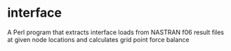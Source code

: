 # interface
A Perl program that extracts interface loads from NASTRAN f06 result files at given node locations and calculates grid point force balance

